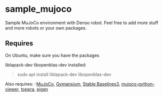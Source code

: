 # sample_mujoco
Sample MuJoCo environment with Denso robot. Feel free to add more stuff and more robots or your own packages.

## Requires
On Ubuntu, make sure you have the packages

liblapack-dev
libopenblas-dev
installed:

> sudo apt install liblapack-dev libopenblas-dev

Also requires:
-[MuJoCo](https://github.com/google-deepmind/mujoco), [Gymansium](https://github.com/Farama-Foundation/Gymnasium), [Stable Baselines3](https://github.com/DLR-RM/stable-baselines3), [mujoco-python-viewer](https://github.com/rohanpsingh/mujoco-python-viewer), [toppra](https://github.com/hungpham2511/toppra.git), [eigen](http://eigen.tuxfamily.org/index.php?title=Main_Page#Download)
